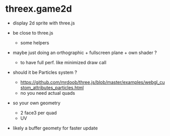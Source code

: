 threex.game2d
=============
* display 2d sprite with three.js
* be close to three.js
  * some helpers
  
* maybe just doing an orthographic + fullscreen plane + own shader ?
  * to have full perf. like minimized draw call
* should it be Particles system ?
  * https://github.com/mrdoob/three.js/blob/master/examples/webgl_custom_attributes_particles.html
  * no you need actual quads
* so your own geometry
  * 2 face3 per quad
  * UV 
* likely a buffer geomety for faster update
